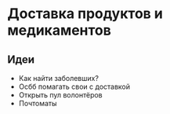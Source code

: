 # Доставка продуктов и медикаментов

## Идеи

* Как найти заболевших?
* Осбб помагать свои с доставкой
* Открыть пул волонтёров
* Почтоматы

